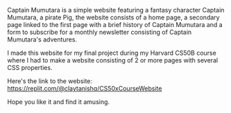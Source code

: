 Captain Mumutara is a simple website featuring a fantasy character Captain Mumutara, a pirate Pig, the website consists of a home page, a secondary page linked to the first page with a brief history of Captain Mumutara and a form to subscribe for a monthly newsletter consisting of Captain Mumutara's adventures.

I made this website for my final project during my Harvard CS50B course where I had to make a website consisting of 2 or more pages with several CSS properties.

Here's the link to the website:
https://replit.com/@claytanishq/CS50xCourseWebsite

Hope you like it and find it amusing.
